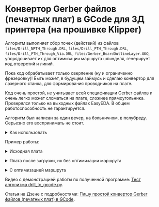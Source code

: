 # Конвертор Gerber файлов (печатных плат) в GCode для 3Д принтера (на прошивке Klipper)
Алгоритм выполняет сбор точек (действий) из файлов `files/Drill_NPTH_Through.DRL`, `files/Drill_PTH_Through.DRL`, `files/Drill_PTH_Through_Via.DRL`, `files/Gerber_BoardOutlineLayer.GKO`, упорядочивает их для оптимизации маршрута шпинделя, генерирует код отверстий и линий.  

Пока код обрабатывает только сверление (ну и ограниченно фрезеровку)! Быть может, в будущем займусь и сделаю конвертор для лазерного станка, для формирования проводников на плате.  

Код очень простой, не учитывает всей спецификации Gerber файлов и очень легко может сломаться на плате, сложнее прямоугольника. Проверялся только на выходных файлах EasyEDA. В общем работоспособность не гарантируется.  

Алгоритм был написан за один вечер, на больничном, в полубреду. Серьезно его воспринимать не стоит.  

<details><summary>Как использовать</summary>  

1. положить в папку `files` файлы: `Drill_NPTH_Through.DRL`, `Drill_PTH_Through.DRL`, `Drill_PTH_Through_Via.DRL`, `Gerber_BoardOutlineLayer.GKO`, если какой-то этап не нужен, просто убрать файл, например, не вырезать плату - убрать `Gerber_BoardOutlineLayer.GKO`  
2. отредактировать параметры в файле `drill_to_gcode.py` под ваш станок:  
```
#####################################################
spindle_speed = 20000  # обороты шпинделя
d_frezy = 0.8  # диаметр фрезы
start_point = [56, 38]  # начальная точка
g0_speed = 1000  # скорость свободного перемещения
g1_speed = 300  # рабочая скорость
g1_tool_speed = 60  # скорость врезания
plunge_height = 0.1  # высота слоя врезания
safe_Z = 12  # безопасная высота
Null_Z = 0.1  # конечная высота сверловки
WpTn_Z = 4.0  # высота (толщина) заготовки
dr_dopusk = 0.2  # допуск в мм для отверстий
#####################################################
```  
3. запустить `drill_to_gcode.py`  
4. получить результат в файле `out.gcode`  
</details>  

Пример работы:  
<details><summary>Исходная плата</b></i></summary>  

![Исходная плата](./img/ni_orig.png)</details>  

<details><summary>Плата после загрузки, но без оптимизации маршрута</b></i></summary>

![Вид сверху, без оптимизации](./img/ni_nopt1.png)  
![Вид сбоку, без оптимизации](./img/ni_nopt2.png) </details>  

<details><summary>C оптимизацией маршрута</b></i></summary>

![Вид сверху, с оптимизацией](./img/ni_opt1.png)  
![Вид сбоку, с оптимизацией](./img/ni_opt2.png) </details>  

Видео с демонстрацией работы по полученной программе: [Тест алгоритма drill_to_gcode.py](https://dzen.ru/video/watch/657183fb4ad6bc380ea2aed5).

Статья на Дзене с подробностями: [Пишу простой конвертор Gerber файлов (печатных плат) в GCode](https://dzen.ru/a/ZXGKhrUrMW9CLh16?share_to=link).
